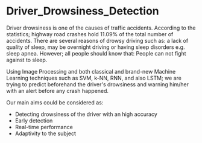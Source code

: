 # Driver_Drowsiness_Detection
Driver drowsiness is one of the causes of traffic accidents. According to the statistics; highway road crashes hold 11.09% of the total number of accidents. There are several reasons of drowsy driving such as: a lack of quality of sleep, may be overnight driving or having sleep disorders e.g. sleep apnea. However; all people should know that: People can not fight against to sleep. 

Using Image Processing and both classical and brand-new Machine Learning techniques such as SVM, k-NN, RNN, and also LSTM; we are trying to predict beforehand the driver's drowsiness and warning him/her with an alert before any crash happened. 

Our main aims could be considered as:

- Detecting drowsiness of the driver with an high accuracy
- Early detection
- Real-time performance
- Adaptivity to the subject 
